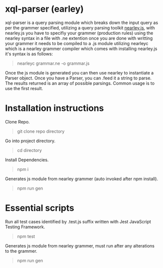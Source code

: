 # xql-parser (earley)

xql-parser is a query parsing module which breaks down the input query 
as per the grammer specified, utilizing a query parsing toolkit 
[nearley.js](https://nearley.js.org/), with nearley.js you have to specifiy your grammer (production rules) using the nearley syntax in a file with .ne extention once you are done with writting your grammer it needs to be compiled to a .js module utilizing nearleyc which is a nearley grammer compiler which comes with installing nearley.js it's syntax is as follows:
> nearleyc grammar.ne -o grammar.js

Once the js module is generated you can then use nearley to instantiate a Parser object. 
Once you have a Parser, you can .feed it a string to parse. 
The results returned is an array of possible parsings. 
Common usage is to use the first result.

# Installation instructions

Clone Repo.
> git clone repo directory

Go into project directory.
> cd directory

Install Dependencies.
> npm i

Generates js module from nearley grammer (auto invoked after npm install).
> npm run gen

# Essential scripts

Run all test cases identified by .test.js suffix written with Jest JavaScript Testing Framework.
> npm test

Generates js module from nearley grammer, must run after any alterations to the grammer.
> npm run gen
